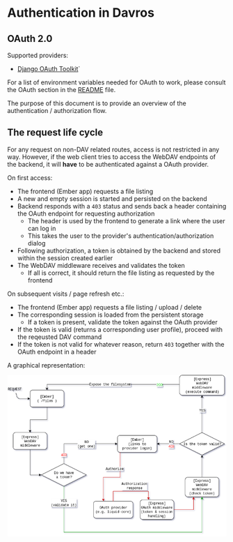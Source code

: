 # Authentication in Davros

## OAuth 2.0

Supported providers:

* [Django OAuth Toolkit](https://github.com/evonove/django-oauth-toolkit)`

For a list of environment variables needed for OAuth to work, please consult the OAuth section in the [README](../README.md) file.

The purpose of this document is to provide an overview of the authentication / authorization flow.

## The request life cycle

For any request on non-DAV related routes, access is not restricted in any way. However, if the web client tries to access the WebDAV endpoints of the backend, it will **have** to be authenticated against a OAuth provider.

On first access:

* The frontend (Ember app) requests a file listing
* A new and empty session is started and persisted on the backend
* Backend responds with a `403` status and sends back a header containing the OAuth endpoint for requesting authorization
  * The header is used by the frontend to generate a link where the user can log in
  * This takes the user to the provider's authentication/authorization dialog
* Following authorization, a token is obtained by the backend and stored within the session created earlier
* The WebDAV middleware receives and validates the token
  * If all is correct, it should return the file listing as requested by the frontend
  
On subsequent visits / page refresh etc.:

* The frontend (Ember app) requests a file listing / upload / delete
* The corresponding session is loaded from the persistent storage
  * If a token is present, validate the token against the OAuth provider
* If the token is valid (returns a corresponding user profile), proceed with the reqeusted DAV command
* If the token is not valid for whatever reason, return `403` together with the OAuth endpoint in a header

A graphical representation:

![The OAuth flow in Davros](./images/oauth_davros.png)
